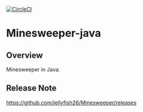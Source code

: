 [![CircleCI](https://circleci.com/gh/jellyfish26/Minesweeper.svg?style=svg&circle-token=539ff7f53312677fbff6173759e87bcfa5a350f1)](https://circleci.com/gh/jellyfish26/Minesweeper)  
# Minesweeper-java

## Overview
Minesweeper in Java.

## Release Note
https://github.com/jellyfish26/Minesweeper/releases
